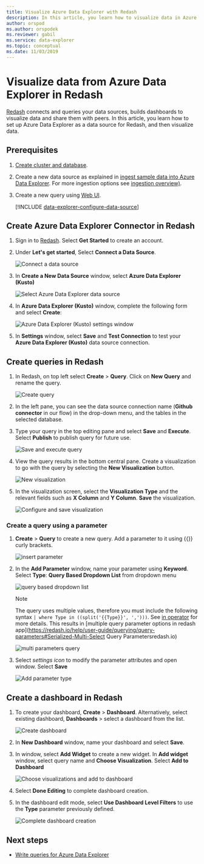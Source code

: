 ```yaml
---
title: Visualize Azure Data Explorer with Redash
description: In this article, you learn how to visualize data in Azure Data Explorer with the Redash native connector. 
author: orspod
ms.author: orspodek
ms.reviewer: gabil
ms.service: data-explorer
ms.topic: conceptual
ms.date: 11/03/2019
---
```


# Visualize data from Azure Data Explorer in Redash

[Redash](https://www.redash.io/) connects and queries your data sources, builds dashboards to visualize data and share them with peers. In this article, you learn how to set up Azure Data Explorer as a data source for Redash, and then visualize data.

## Prerequisites

1. [Create cluster and database](create-cluster-database-portal.md).
1. Create a new data source as explained in [ingest sample data into Azure Data Explorer](ingest-sample-data.md). For more ingestion options see [ingestion overview)](ingest-data-overview.md).
1. Create a new query using [Web UI](web-query-data.md). 

    [!INCLUDE [data-explorer-configure-data-source](../../includes/data-explorer-configure-data-source.md)]

## Create Azure Data Explorer Connector in Redash 

1. Sign in to [Redash](https://www.redash.io/). Select **Get Started** to create an account.
1. Under **Let's get started**, Select **Connect a Data Source**.

    ![Connect a data source](media/redash/connect-data-source.png)

1. In **Create a New Data Source** window, select **Azure Data Explorer (Kusto)** 

    ![Select Azure Data Explorer data source](media/redash/select-adx-data-source.png)

1. In **Azure Data Explorer (Kusto)** window, complete the following form and select **Create**:

    ![Azure Data Explorer (Kusto) settings window](media/redash/adx-settings-window.png)

1. In **Settings** window, select **Save** and **Test Connection** to test your **Azure Data Explorer (Kusto)** data source connection.

## Create queries in Redash

1. In Redash, on top left select **Create** > **Query**. Click on **New Query** and rename the query.

    ![Create query](media/redash/create-query.png)

1. In the left pane, you can see the data source connection name (**Github connector** in our flow) in the drop-down menu, and the tables in the selected database.
1. Type your query in the top editing pane and select **Save** and **Execute**. Select **Publish** to publish query for future use.

    ![Save and execute query](media/redash/save-and-execute-query.png)

1. View the query results in the bottom central pane. Create a visualization to go with the query by selecting the **New Visualization** button.

    ![New visualization](media/redash/step6.png)

1. In the visualization screen, select the **Visualization Type** and the relevant fields such as **X Column** and **Y Column**. **Save** the visualization.

    ![Configure and save visualization](media/redash/step7.png)

### Create a query using a parameter

1. **Create** > **Query** to create a new query. Add a parameter to it using {{}} curly brackets.

    ![insert parameter](media/redash/insert-parameter.png)

1. In the **Add Parameter** window, name your parameter using **Keyword**. Select **Type**: **Query Based Dropdown List**  from dropdown menu

    ![query based dropdown list](media/redash/query-based-dropdown-list.png)

    > [!NOTE]
    > The query uses multiple values, therefore you must include the following syntax `| where Type in ((split('{{Type}}', ',')))`. See [in operator](https://docs.microsoft.com/en-us/azure/kusto/query/inoperator) for more details. This results in [multiple query parameter options in redash app](https://redash.io/help/user-guide/querying/query-parameters#Serialized-Multi-Select Query Parametersredash.io)

    ![multi parameters query](media/redash/multi-parameters-query.png)    

1. Select *settings icon* to modify the parameter attributes and open <parameter name> window. Select **Save**

    ![Add parameter type](media/redash/add-parameter-type.png)

## Create a dashboard in Redash

1. To create your dashboard, **Create** > **Dashboard**. Alternatively, select existing dashboard, **Dashboards** > select a dashboard from the list.

    ![Create dashboard](media/redash/step8.png)

1. In **New Dashboard** window, name your dashboard and select **Save**.
1. In **<Dashboard name>** window, select **Add Widget** to create a new widget. In **Add widget** window, select query name and **Choose Visualization**. Select **Add to Dashboard**

   ![Choose visualizations and add to dashboard](media/redash/step9.png)

1. Select **Done Editing** to complete dashboard creation.

1.  In the dashboard edit mode, select **Use Dashboard Level Filters** to use the **Type** parameter previously defined.

    ![Complete dashboard creation](media/redash/step10.png)

## Next steps

* [Write queries for Azure Data Explorer](write-queries.md)


